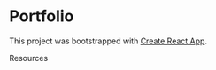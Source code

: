 # Portfolio

This project was bootstrapped with [Create React App](https://github.com/facebook/create-react-app).


Resources

<!-- https://www.digitalocean.com/community/tutorials/how-to-use-font-awesome-5-with-react -->
<!-- https://github.com/FortAwesome/react-fontawesome#build-a-library-to-reference-icons-throughout-your-app-more-conveniently -->